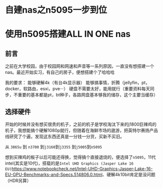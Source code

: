 # 自建nas之n5095一步到位


# 使用n5095搭建ALL IN ONE nas

## 前言
之前在大学校园，由于校园网和网速和声音等一系列原因，一直没有想搭建一个nas。最近开始实习，有自己的房子，便想搭建个了哈哈哈

我的要求：
    能够硬解4k（有台4k显示器）
    能够搞事情，折腾（jellyfin，pt，docker，软路由，esxi，pve···）
    硬盘不需要太好，能用就行（重要资料每天同步，不重要的基本都是pt，bt种子，各路网盘基本够我的储存，这个主要当缓存）

## 选择硬件
开始的时候并没有想买很贵的机子，之前的机子是学校淘汰下来的j1800巨辣鸡的机子，我想能搞个硬解1080p就行，但随着在海鲜市场的遨游，把英特尔赛扬产品线研究了个遍，发现这东西还真是一分钱一分货，买新不买旧。  

从 `3865u` 到 `n3700` 到`j3160`到`j3355` 到`j5005`到`n5095`

想到买辣鸡的板子以后可能还得换，觉得搞个直接退烧的，便选择了`n5095`，11代intel(其实是10代)，搭载的是`Intel UHD Graphics (Jasper Lake 16 EU)`<https://www.notebookcheck.net/Intel-UHD-Graphics-Jasper-Lake-16-EU-GPU-Benchmarks-and-Specs.514806.0.html>、硬解4k10bit肯定是没问题（HDR另算）


